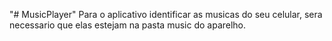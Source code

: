 "# MusicPlayer" 
Para o aplicativo identificar as musicas do seu celular, sera necessario que elas estejam na pasta music do aparelho.

